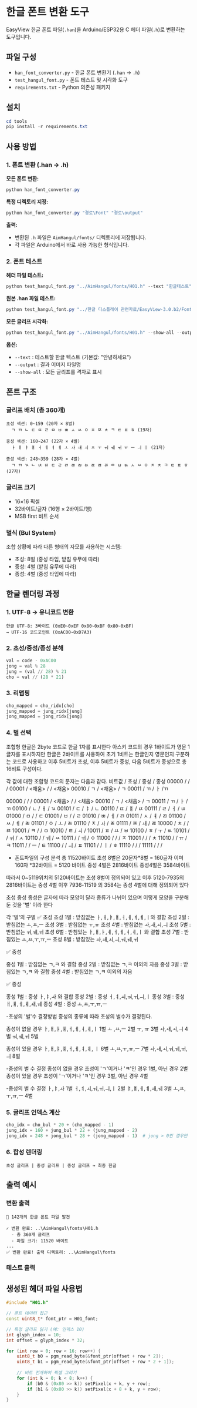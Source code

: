 # 한글 폰트 변환 도구

EasyView 한글 폰트 파일(`.han`)을 Arduino/ESP32용 C 헤더 파일(`.h`)로 변환하는 도구입니다.

## 파일 구성

- `han_font_converter.py` - 한글 폰트 변환기 (`.han` → `.h`)
- `test_hangul_font.py` - 폰트 테스트 및 시각화 도구
- `requirements.txt` - Python 의존성 패키지

## 설치

```powershell
cd tools
pip install -r requirements.txt
```

## 사용 방법

### 1. 폰트 변환 (.han → .h)

**모든 폰트 변환:**
```powershell
python han_font_converter.py
```

**특정 디렉토리 지정:**
```powershell
python han_font_converter.py "경로\Font" "경로\output"
```

**출력:**
- 변환된 `.h` 파일은 `AimHangul/fonts/` 디렉토리에 저장됩니다.
- 각 파일은 Arduino에서 바로 사용 가능한 형식입니다.

### 2. 폰트 테스트

**헤더 파일 테스트:**
```powershell
python test_hangul_font.py "../AimHangul/fonts/H01.h" --text "한글테스트"
```

**원본 .han 파일 테스트:**
```powershell
python test_hangul_font.py "../한글 디스플레이 관련자료/EasyView-3.0.b2/Font/H01.han" --text "안녕하세요"
```

**모든 글리프 시각화:**
```powershell
python test_hangul_font.py "../AimHangul/fonts/H01.h" --show-all --output "glyphs.png"
```

**옵션:**
- `--text` : 테스트할 한글 텍스트 (기본값: "안녕하세요")
- `--output` : 결과 이미지 파일명
- `--show-all` : 모든 글리프를 격자로 표시

## 폰트 구조

### 글리프 배치 (총 360개)

```
초성 섹션: 0~159 (20자 × 8벌)
  ㄱ ㄲ ㄴ ㄷ ㄸ ㄹ ㅁ ㅂ ㅃ ㅅ ㅆ ㅇ ㅈ ㅉ ㅊ ㅋ ㅌ ㅍ ㅎ (19자)
  
중성 섹션: 160~247 (22자 × 4벌)
  ㅏ ㅐ ㅑ ㅒ ㅓ ㅔ ㅕ ㅖ ㅗ ㅘ ㅙ ㅚ ㅛ ㅜ ㅝ ㅞ ㅟ ㅠ ㅡ ㅢ ㅣ (21자)
  
종성 섹션: 248~359 (28자 × 4벌)
  ㄱ ㄲ ㄳ ㄴ ㄵ ㄶ ㄷ ㄹ ㄺ ㄻ ㄼ ㄽ ㄾ ㄿ ㅀ ㅁ ㅂ ㅄ ㅅ ㅆ ㅇ ㅈ ㅊ ㅋ ㅌ ㅍ ㅎ (27자)
```

### 글리프 크기
- 16×16 픽셀
- 32바이트/글자 (16행 × 2바이트/행)
- MSB first 비트 순서

### 벌식 (Bul System)
조합 상황에 따라 다른 형태의 자모를 사용하는 시스템:
- 초성: 8벌 (중성 타입, 받침 유무에 따라)
- 중성: 4벌 (받침 유무에 따라)
- 종성: 4벌 (중성 타입에 따라)

## 한글 렌더링 과정

### 1. UTF-8 → 유니코드 변환
```
한글 UTF-8: 3바이트 (0xE0~0xEF 0x80~0xBF 0x80~0xBF)
→ UTF-16 코드포인트 (0xAC00~0xD7A3)
```

### 2. 초성/중성/종성 분해
```python
val = code - 0xAC00
jong = val % 28
jung = (val // 28) % 21
cho = val // (28 * 21)
```

### 3. 리맵핑
```python
cho_mapped = cho_ridx[cho]
jung_mapped = jung_ridx[jung]
jong_mapped = jong_ridx[jong]
```

### 4. 벌 선택
조합형 한글은 2byte 코드로 한글 1자를 표시한다
 아스키 코드의 경우 1바이트가 영문 1글자를 표시하지만
한글은 2바이트를 사용하여 초기 1비트는 한글인지 영문인지 구분하는 코드로 사용하고
이후 5비트가 초성, 이후 5비트가 중성, 다음 5비트가 종성으로 총 16비트 구성이다. 

각 값에 대한 조합형 코드의 문자는 다음과 같다. 
비트값 / 초성 / 중성 / 종성
00000 / / /
00001 / <채움> / / <채움>
00010 / ㄱ / <채움> / ㄱ
00011 / ㄲ / ㅏ /ㄲ


00000 /  /  / 
00001 / <채움> /  / <채움>
00010 / ㄱ / <채움> / ㄱ
00011 / ㄲ / ㅏ / ㄲ
00100 / ㄴ / ㅐ / ㄳ
00101 / ㄷ / ㅑ / ㄴ
00110 / ㄸ / ㅒ / ㄵ
00111 / ㄹ / ㅓ / ㄶ
01000 / ㅁ /   / ㄷ
01001 / ㅂ /  / ㄹ
01010 / ㅃ / ㅔ / ㄺ
01011 / ㅅ / ㅕ / ㄻ
01100 / ㅆ / ㅖ / ㄼ
01101 / ㅇ / ㅗ / ㄽ
01110 / ㅈ / ㅘ / ㄾ
01111 / ㅉ / ㅙ / ㄿ
10000 / ㅊ /   / ㅀ
10001 / ㅋ /  / ㅁ
10010 / ㅌ / ㅚ / 
10011 / ㅍ / ㅛ / ㅂ
10100 / ㅎ / ㅜ / ㅄ
10101 / / ㅝ / ㅅ
10110 / / ㅞ / ㅆ
10111 / / ㅟ / ㅇ
11000 / / / ㅈ
11001 / / / ㅊ
11010 / / ㅠ  / ㅋ
11011 / / ㅡ / ㅌ
11100 / / ㅢ / ㅍ
11101 / / ㅣ / ㅎ
11110 / / /
11111 / / /

- 폰트파일의 구성 분석
총 11520바이트
초성 8벌은 20문자*8벌 = 160글자 이며 160자 *32바이트 = 5120 바이트
중성 4벌은 2816바이트
종성4벌은 3584바이트

따라서 0~5119위치의 5120바이트는 초성 8벌이 정의되어 있고
이후 5120-7935의 2816바이트는 중성 4벌
이후 7936-11519 의 3584는 종성 4벌에 대해 정의되어 있다

초성 중성 종성은 글자에 따라 모양이 달라 종류가 나뉘어 있으며 이렇게 모양을 구분해 둔 것을 '벌' 이라 한다

각 '벌'의 구별
✅ 초성
초성 1벌 : 받침없는 ㅏ,ㅐ,ㅑ,ㅒ,ㅓ,ㅔ,ㅕ,ㅖ,ㅣ와 결합
초성 2벌 : 받침없는 ㅗ,ㅛ,ㅡ
초성 3벌 : 받침없는 ㅜ,ㅠ
초성 4벌 : 받침없는 ㅘ,ㅙ,ㅚ,ㅢ
초성 5벌 : 받침없는 ㅝ,ㅞ,ㅟ
초성 6벌 : 받침있는 ㅏ,ㅐ,ㅑ,ㅖ,ㅓ,ㅔ,ㅕ,ㅖ,ㅣ 와 결합
초성 7벌 : 받침있는 ㅗ,ㅛ,ㅜ,ㅠ,ㅡ
초성 8벌 : 받침있는 ㅘ,ㅙ,ㅚ,ㅢ,ㅝ,ㅞ,ㅟ

✅ 중성

중성 1벌 : 받침없는 ㄱ,ㅋ 와 결합
중성 2벌 : 받침없는 ㄱ,ㅋ 이외의 자음
중성 3벌 : 받침있는 ㄱ,ㅋ 와 결합
중성 4벌 : 받침있는 ㄱ,ㅋ 이외의 자음

✅ 종성

종성 1벌 : 중성 ㅏ,ㅑ,ㅘ 와 결합
종성 2벌 : 중성 ㅓ,ㅕ,ㅚ,ㅝ,ㅟ,ㅢ,ㅣ
종성 3벌 : 중성 ㅐ,ㅒ,ㅔ,ㅖ,ㅙ,ㅞ
종성 4벌 : 중성 ㅗ,ㅛ,ㅜ,ㅠ,ㅡ

-초성의 '벌'수 결정방법
중성의 종류에 따라 초성의 벌수가 결정된다. 

종성이 없을 경우 
ㅏ,ㅐ,ㅑ,ㅒ,ㅓ,ㅔ,ㅕ,ㅖ,ㅣ 1벌
ㅗ ,ㅛ,ㅡ 2벌
ㅜ, ㅠ 3벌
ㅘ,ㅙ,ㅚ,ㅢ 4벌
ㅝ,ㅞ,ㅟ 5벌

종성이 있을 경우 
ㅏ,ㅐ,ㅑ,ㅒ,ㅓ,ㅔ,ㅕ,ㅖ, ㅣ 6벌
ㅗ,ㅛ,ㅜ,ㅠ,ㅡ 7벌
ㅘ,ㅙ,ㅚ,ㅝ,ㅞ,ㅟ,ㅢ 8벌

-중성의 벌 수 결정
종성이 없을 경우 초성이 'ㄱ'이거나 'ㅋ'인 경우 1벌, 아닌 경우 2벌
종성이 있을 경우 초성이 'ㄱ'이거나 'ㅋ'인 경우 3벌, 아닌 경우 4벌

-종성의 벌 수 결정
ㅏ,ㅑ,ㅘ 1벌
ㅓ,ㅕ,ㅚ,ㅝ,ㅟ,ㅢ,ㅣ 2벌
ㅑ,ㅒ,ㅔ,ㅖ,ㅙ,ㅞ 3벌
ㅗ,ㅛ,ㅜ,ㅠ,ㅡ 4벌


### 5. 글리프 인덱스 계산
```python
cho_idx = cho_bul * 20 + (cho_mapped - 1)
jung_idx = 160 + jung_bul * 22 + (jung_mapped - 2)
jong_idx = 248 + jong_bul * 28 + (jong_mapped - 1)  # jong > 0인 경우만
```

### 6. 합성 렌더링
```
초성 글리프 | 중성 글리프 | 종성 글리프 → 최종 한글
```

## 출력 예시

### 변환 출력
```
📁 142개의 한글 폰트 파일 발견

✓ 변환 완료: ..\AimHangul\fonts\H01.h
  - 총 360개 글리프
  - 파일 크기: 11520 바이트
...
✅ 변환 완료! 출력 디렉토리: ..\AimHangul\fonts
```

### 테스트 출력


## 생성된 헤더 파일 사용법

```cpp
#include "H01.h"

// 폰트 데이터 접근
const uint8_t* font_ptr = H01_font;

// 특정 글리프 읽기 (예: 인덱스 10)
int glyph_index = 10;
int offset = glyph_index * 32;

for (int row = 0; row < 16; row++) {
    uint8_t b0 = pgm_read_byte(&font_ptr[offset + row * 2]);
    uint8_t b1 = pgm_read_byte(&font_ptr[offset + row * 2 + 1]);
    
    // 비트 전개하여 픽셀 그리기
    for (int k = 0; k < 8; k++) {
        if (b0 & (0x80 >> k)) setPixel(x + k, y + row);
        if (b1 & (0x80 >> k)) setPixel(x + 8 + k, y + row);
    }
}
```
